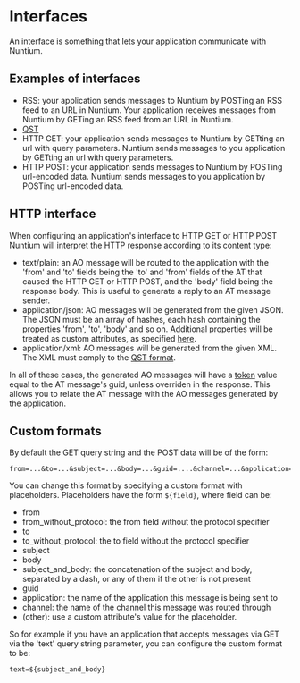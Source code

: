 # Interfaces #

An interface is something that lets your application communicate with Nuntium.

## Examples of interfaces ##

  * RSS: your application sends messages to Nuntium by POSTing an RSS feed to an URL in Nuntium. Your application receives messages from Nuntium by GETing an RSS feed from an URL in Nuntium.
  * [QST](http://code.google.com/p/geochat/wiki/QueueStateTransfer)
  * HTTP GET: your application sends messages to Nuntium by GETting an url with query parameters. Nuntium sends messages to you application by GETting an url with query parameters.
  * HTTP POST: your application sends messages to Nuntium by POSTing url-encoded data. Nuntium sends messages to you application by POSTing url-encoded data.

## HTTP interface ##

When configuring an application's interface to HTTP GET or HTTP POST Nuntium will interpret the HTTP response according to its content type:
  * text/plain: an AO message will be routed to the application with the 'from' and 'to' fields being the 'to' and 'from' fields of the AT that caused the HTTP GET or HTTP POST, and the 'body' field being the response body. This is useful to generate a reply to an AT message sender.
  * application/json: AO messages will be generated from the given JSON. The JSON must be an array of hashes, each hash containing the properties 'from', 'to', 'body' and so on. Additional properties will be treated as custom attributes, as specified [here](Messages.md).
  * application/xml: AO messages will be generated from the given XML. The XML must comply to the [QST format](http://code.google.com/p/geochat/wiki/QueueStateTransfer).

In all of these cases, the generated AO messages will have a [token](Tokens.md) value equal to the AT message's guid, unless overriden in the response. This allows you to relate the AT message with the AO messages generated by the application.

## Custom formats ##

By default the GET query string and the POST data will be of the form:

```
from=...&to=...&subject=...&body=...&guid=....&channel=...&application=...&custom1=...
```

You can change this format by specifying a custom format with placeholders. Placeholders have the form `${field}`, where field can be:

  * from
  * from\_without\_protocol: the from field without the protocol specifier
  * to
  * to\_without\_protocol: the to field without the protocol specifier
  * subject
  * body
  * subject\_and\_body: the concatenation of the subject and body, separated by a dash, or any of them if the other is not present
  * guid
  * application: the name of the application this message is being sent to
  * channel: the name of the channel this message was routed through
  * (other): use a custom attribute's value for the placeholder.

So for example if you have an application that accepts messages via GET via the 'text' query string parameter, you can configure the custom format to be:

```
text=${subject_and_body}
```